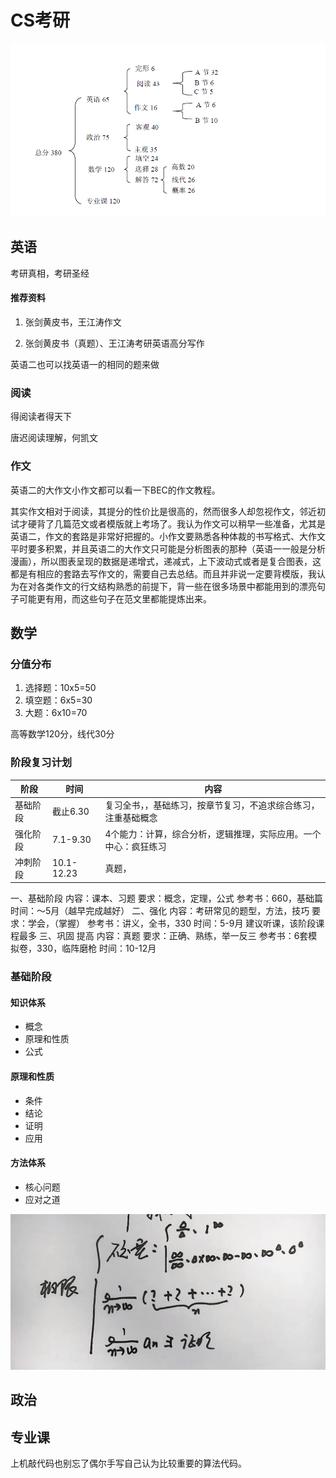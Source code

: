 # CS考研

![image-20210105094037359](assets/README/image-20210105094037359.png)

## 英语

考研真相，考研圣经

#### 推荐资料

1. 张剑黄皮书，王江涛作文

2. 张剑黄皮书（真题）、王江涛考研英语高分写作





英语二也可以找英语一的相同的题来做

### 阅读

得阅读者得天下

唐迟阅读理解，何凯文

### 作文

英语二的大作文小作文都可以看一下BEC的作文教程。



其实作文相对于阅读，其提分的性价比是很高的，然而很多人却忽视作文，邻近初试才硬背了几篇范文或者模版就上考场了。我认为作文可以稍早一些准备，尤其是英语二，作文的套路是非常好把握的。小作文要熟悉各种体裁的书写格式、大作文平时要多积累，并且英语二的大作文只可能是分析图表的那种（英语一一般是分析漫画），所以图表呈现的数据是递增式，递减式，上下波动式或者是复合图表，这都是有相应的套路去写作文的，需要自己去总结。而且并非说一定要背模版，我认为在对各类作文的行文结构熟悉的前提下，背一些在很多场景中都能用到的漂亮句子可能更有用，而这些句子在范文里都能提炼出来。







## 数学





### 分值分布

1. 选择题：10x5=50
2. 填空题：6x5=30
3. 大题：6x10=70

高等数学120分，线代30分



### 阶段复习计划

| 阶段     | 时间       | 内容                                                         |
| -------- | ---------- | ------------------------------------------------------------ |
| 基础阶段 | 截止6.30   | 复习全书，，基础练习，按章节复习，不追求综合练习，注重基础概念 |
| 强化阶段 | 7.1-9.30   | 4个能力：计算，综合分析，逻辑推理，实际应用。一个中心：疯狂练习 |
| 冲刺阶段 | 10.1-12.23 | 真题，                                                       |

一、基础阶段
内容：课本、习题
要求：概念，定理，公式
参考书：660，基础篇
时间：～5月（越早完成越好）
二、强化
内容：考研常见的题型，方法，技巧
要求：学会，（掌握）
参考书：讲义，全书，330
时间：5-9月
建议听课，该阶段课程最多
三、巩固 提高
内容：真题
要求：正确、熟练，举一反三
参考书：6套模拟卷，330，临阵磨枪
时间：10-12月

### 基础阶段

#### 知识体系

* 概念
* 原理和性质
* 公式



#### 原理和性质

* 条件
* 结论
* 证明
* 应用



#### 方法体系

* 核心问题
* 应对之道

![image-20210105131858377](assets/README/image-20210105131858377.png)

## 政治





## 专业课



上机敲代码也别忘了偶尔手写自己认为比较重要的算法代码。

